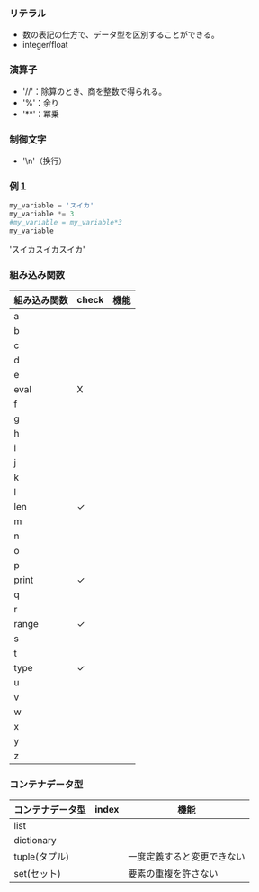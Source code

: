 ### リテラル
- 数の表記の仕方で、データ型を区別することができる。
- integer/float

### 演算子
- '//'：除算のとき、商を整数で得られる。
- '%'：余り
- '**'：冪乗

### 制御文字
- '\n'（换行） 

### 例１
```python
my_variable = 'スイカ'
my_variable *= 3
#my_variable = my_variable*3
my_variable
```
'スイカスイカスイカ'

### 組み込み関数
|組み込み関数|check|機能|
|----------|-----|---|
|a           |
|b    |    |   |
|c    |    |   |
|d    |    |   |
|e    |    |   |
|eval      |X    |   |
|f    |    |   |
|g    |    |   |
|h    |    |   |
|i    |    |   |
|j    |    |   |
|k    |    |   |
|l    |    |   |
|len       |✓    |   |
|m    |    |   |
|n    |    |   |
|o    |    |   |
|p    |    |   |
|print       |✓    |   |
|q    |    |   |
|r    |    |   |
|range       |✓    |   |
|s    |    |   |
|t    |    |   |
|type       |✓    |   |
|u    |    |   |
|v    |    |   |
|w    |    |   |
|x    |    |   |
|y    |    |   |
|z    |    |   |


### コンテナデータ型
|コンテナデータ型|index|機能|
|----------|-----|---|
|list    |    |   |
|dictionary    |    |   |
|tuple(タプル)    |    |一度定義すると変更できない   |
|set(セット)    |    |要素の重複を許さない   |
